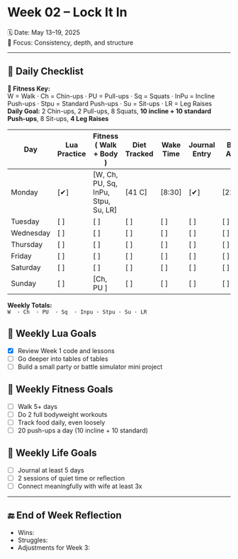 # Week 02 – Lock It In

🗓 Date: May 13–19, 2025  
🎯 Focus: Consistency, depth, and structure

---

## 🔁 Daily Checklist  
**🧩 Fitness Key:**  
W = Walk · Ch = Chin-ups · PU = Pull-ups · Sq = Squats · InPu = Incline Push-ups · 
Stpu =  Standard Push-ups · Su = Sit-ups · LR = Leg Raises  
**Daily Goal:** 2 Chin-ups, 2 Pull-ups, 8 Squats, **10 incline + 10 standard Push-ups**, 8 Sit-ups, **4 Leg Raises**

| Day       | Lua Practice | Fitness ( Walk + Body )             | Diet Tracked | Wake Time | Journal Entry | BG AM | BG PM |
| --------- | ------------ | ----------------------------------- | ------------ | --------- | ------------- | ----- | ----- |
| Monday    | [✔]          | [W, Ch, PU, Sq, InPu, Stpu, Su, LR] | [41 C]       | [8:30]    | [✔]           | [228] | [ ]   |
| Tuesday   | [ ]          | [ ]                                 | [ ]          | [ ]       | [ ]           | [ ]   | [ ]   |
| Wednesday | [ ]          | [ ]                                 | [ ]          | [ ]       | [ ]           | [ ]   | [ ]   |
| Thursday  | [ ]          | [ ]                                 | [ ]          | [ ]       | [ ]           | [ ]   | [ ]   |
| Friday    | [ ]          | [ ]                                 | [ ]          | [ ]       | [ ]           | [ ]   | [ ]   |
| Saturday  | [ ]          | [ ]                                 | [ ]          | [ ]       | [ ]           | [ ]   | [ ]   |
| Sunday    | [ ]          | [Ch, PU ]                           | [ ]          | [ ]       | [ ]           | [ ]   | [ ]   |
**Weekly Totals:**  
`W  · Ch  · PU  · Sq  · Inpu · Stpu · Su · LR`


## 🧠 Weekly Lua Goals
- [x] Review Week 1 code and lessons
- [ ] Go deeper into tables of tables
- [ ] Build a small party or battle simulator mini project

## 💪 Weekly Fitness Goals
- [ ] Walk 5+ days
- [ ] Do 2 full bodyweight workouts
- [ ] Track food daily, even loosely
- [ ] 20 push-ups a day (10 incline + 10 standard)

## 🧘 Weekly Life Goals
- [ ] Journal at least 5 days
- [ ] 2 sessions of quiet time or reflection
- [ ] Connect meaningfully with wife at least 3x

---

## 🔚 End of Week Reflection
- Wins:
- Struggles:
- Adjustments for Week 3:

